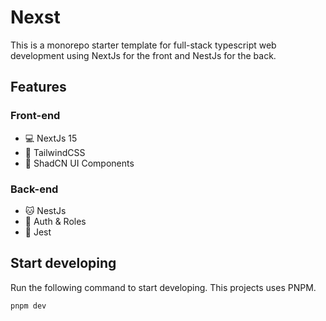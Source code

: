# Nexst

This is a monorepo starter template for full-stack typescript web development using NextJs for the front and NestJs for the back.

## Features

### Front-end

- 💻 NextJs 15
- 🎨 TailwindCSS
- 🧩 ShadCN UI Components

### Back-end

- 🐱 NestJs
- 🔐 Auth & Roles
- 🧪 Jest

## Start developing

Run the following command to start developing. This projects uses PNPM.

```
pnpm dev
```

